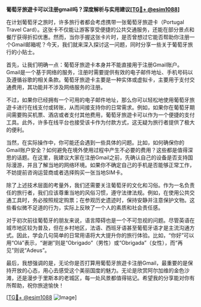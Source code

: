 **葡萄牙旅遊卡可以注册gmail吗？深度解析与实用建议[[TG💪+ @esim1088](https://t.me/s/esim1088)]**

在计划葡萄牙之旅时，许多旅行者都会考虑携带一张葡萄牙旅遊卡（Portugal Travel Card）。这张卡不仅能让游客享受便捷的公共交通服务，还能在部分景点和餐厅获得折扣优惠。然而，当你手握这张卡片时，是否曾想过它能否帮助你注册一个Gmail邮箱呢？今天，我们就来深入探讨这一问题，同时分享一些关于葡萄牙旅行的小贴士。

首先，让我们明确一点：葡萄牙旅遊卡本身并不能直接用于注册Gmail账户。Gmail是一个基于网络的服务，注册时需要提供有效的电子邮件地址、手机号码以及遵循谷歌的相关条款。葡萄牙旅遊卡主要是一种实体或虚拟卡，主要用于支付交通费用，其功能并不涉及网络服务的注册。

不过，如果你已经拥有一个可用的电子邮件地址，那么你可以轻松地使用葡萄牙旅遊卡进行在线支付或转账，从而间接支持你的日常需求。例如，如果你在葡萄牙期间需要购买机票、酒店或者支付其他费用，葡萄牙旅遊卡可以作为一个便捷的支付工具。此外，许多在线平台也接受该卡作为付款方式，这无疑为旅行者提供了极大的便利。

当然，在实际操作中，你可能还会遇到一些具体的问题。比如，如何确保你的Gmail账户安全？如何避免在境外使用过程中产生不必要的费用？这些都是值得深思的话题。在这里，我建议大家在注册Gmail之前，先确认自己的设备是否支持国际漫游，并且了解当地的网络环境。如果你不确定自己的手机是否能够正常工作，不妨提前咨询运营商或者选择购买一张当地SIM卡。

除了上述技术层面的考量外，我们还需要关注葡萄牙的文化和习俗。作为一名负责任的旅行者，我们应该尊重当地的风俗习惯，遵守法律法规。例如，在使用公共交通工具时，务必按照规定购票；在参观历史遗迹时，保持安静并注意保护文物。这些看似微不足道的行为，实际上反映了一个人的素质和社会责任感。

对于初次前往葡萄牙的朋友来说，语言障碍也是一个不可忽视的问题。尽管英语在城市地区较为普及，但在乡村地区，法语、西班牙语甚至葡萄牙语才是主流沟通方式。因此，学会几句简单的日常用语将大大提升你的旅行体验。比如，“你好”可以用“Olá”表示，“谢谢”则是“Obrigado”（男性）或“Obrigada”（女性），而“再见”则说“Adeus”。

最后，我想强调的是，无论你是否打算用葡萄牙旅遊卡注册Gmail，最重要的是保持开放的心态，用心去感受这个美丽国度的魅力。无论是欣赏阿尔加维的金色沙滩，还是漫步于里斯本的老城区，每一处风景都值得铭记。希望我的分享能对你有所帮助，祝你旅途愉快！

[[TG💪+ @esim1088](https://t.me/s/esim1088) ![Image](https://i.postimg.cc/4NQfJmqS/Snipaste-2025-05-13-00-14-12.png)]